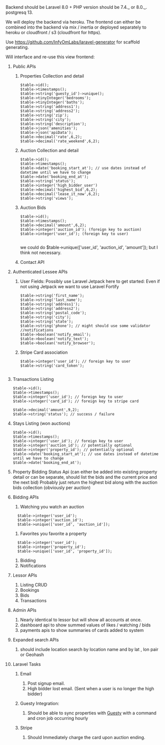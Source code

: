 Backend should be Laravel 8.0 + PHP version should be 7.4._ or 8.0._. postgresq 13.

We will deploy the backend via heroku. The frontend can either be combined into the backend via mix / inertia or deployed separately to heroku or cloudfront / s3 (cloudfront for https).

Use https://github.com/InfyOmLabs/laravel-generator for scaffold generating.

Will interface and re-use this view frontend:

1. Public APIs

   1. Properties Collection and detail


        ```
        $table->id();
        $table->timestamps();
        $table->string('guesty_id')->unique();
        $table->tinyInteger('bedrooms');
        $table->tinyInteger('baths');
        $table->string('address1');
        $table->string('address2');
        $table->string('zip');
        $table->string('city');
        $table->string('description');
        $table->json('amenities');
        $table->json('apiData');
        $table->decimal('rate',6,2);
        $table->decimal('rate_weekend',6,2);
        ```

    1. Auction Collection and detail


        ```
        $table->id();
        $table->timestamps();
        $table->date('booking_start_at'); // use dates instead of datetime until we have to change
        $table->date('booking_end_at');
        $table->string('status');
        $table->integer('high_bidder_user')
        $table->decimal('highest_bid',6,2);
        $table->decimal('lease_it_now',6,2);
        $table->string('views');
        ```

    1. Auction Bids


        ```
        $table->id();
        $table->timestamps();
        $table->decimal('amount',6,2);
        $table->integer('auction_id'); (foreign key to auction)
        $table->integer('user_id'); (foreign key to user)


        ```

        we could do $table->unique(['user_id', 'auction_id', 'amount']); but I think not necessary.

    1.  Contact API

2. Authenticated Lessee APIs

   1. User Fields:
      Possibly use Laravel Jetpack here to get started:
      Even if not using Jetpack we want to use Laravel Fortify

      ```
      $table->string('first_name');
      $table->string('last_name');
      $table->string('address1');
      $table->string('address2');
      $table->string('postal_code');
      $table->string('city');
      $table->string('state');
      $table->string('phone'); // might should use some validator
      //notifications
      $table->boolean('notify_email');
      $table->boolean('notify_text');
      $table->boolean('notify_browser');
      ```

   1. Stripe Card association

      ```
      $table->integer('user_id'); // foreign key to user
      $table->string('card_token');

      ```


      ```

1.  Transactions Listing

    ```
    $table->id();
    $table->timestamps();
    $table->integer('user_id'); // foreign key to user
    $table->integer('card_id'); // foreign key to stripe card

    $table->decimal('amount',9,2);
    $table->string('status'); // success / failure

    ```

1.  Stays Listing (won auctions)

    ```
    $table->id();
    $table->timestamps();
    $table->integer('user_id'); // foreign key to user
    $table->integer('auction_id'); // potentially optional
    $table->integer('property_id'); // potentially optional
    $table->date('booking_start_at'); // use dates instead of datetime until we have to change
    $table->date('booking_end_at');
    ```

1.  Property Bidding Status Api (can either be added into existing property detail or can be separate, should list the bids and the current price and the next bid)
    Probably just return the highest bid along with the auction bids collection (obviously per auction)

1.  Bidding APIs

    1.  Watching
        you watch an auction

    ```
      $table->integer('user_id');
      $table->integer('auction_id');
      $table->unique(['user_id', 'auction_id']);

    ```

    1.  Favorites
        you favorite a property

    ```
      $table->integer('user_id');
      $table->integer('property_id');
      $table->unique(['user_id', 'property_id']);

    ```

    1.  Bidding
    1.  Notifications

1.  Lessor APIs
    1.  Listing CRUD
    1.  Bookings
    1.  Bids
    1.  Transactions
1.  Admin APIs
    1.  Nearly identical to lessor but will show all accounts at once.
    1.  dashboard api to show summed values of likes / watching / bids
    1.  payments apis to show summaries of cards added to system
1.  Expanded search APIs
    1.  should include location search by location name and by lat , lon pair or Geohash
1.  Laravel Tasks

    1. Email

       1. Post signup email.
       1. High bidder lost email. (Sent when a user is no longer the high bidder)

    1. Guesty Integration:
       1. Should be able to sync properties with [Guesty](https://docs.guesty.com/) with a command and cron job occurring hourly
    1. Stripe
       1. Should Immediately charge the card upon auction ending.
